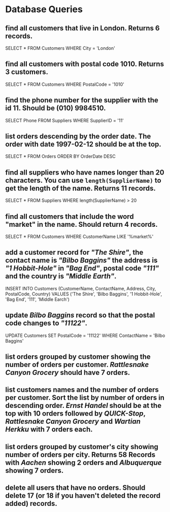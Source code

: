 # Database Queries

## find all customers that live in London. Returns 6 records.

SELECT * FROM Customers WHERE City = 'London'


## find all customers with postal code 1010. Returns 3 customers.

SELECT * FROM Customers WHERE PostalCode = '1010'


## find the phone number for the supplier with the id 11. Should be (010) 9984510.

SELECT Phone FROM Suppliers WHERE SupplierID = '11'


## list orders descending by the order date. The order with date 1997-02-12 should be at the top.

SELECT * FROM Orders ORDER BY OrderDate DESC


## find all suppliers who have names longer than 20 characters. You can use `length(SupplierName)` to get the length of the name. Returns 11 records.

SELECT * FROM Suppliers WHERE length(SupplierName) > 20



## find all customers that include the word "market" in the name. Should return 4 records.

SELECT * FROM Customers WHERE CustomerName LIKE '%market%'



## add a customer record for _"The Shire"_, the contact name is _"Bilbo Baggins"_ the address is _"1 Hobbit-Hole"_ in _"Bag End"_, postal code _"111"_ and the country is _"Middle Earth"_.

INSERT INTO Customers (CustomerName, ContactName, Address, City, PostalCode, Country) VALUES ('The Shire', 'Bilbo Baggins', '1 Hobbit-Hole', 'Bag End', '111', 'Middle Earch')

## update _Bilbo Baggins_ record so that the postal code changes to _"11122"_.

UPDATE Customers SET PostalCode = '11122' WHERE ContactName = 'Bilbo Baggins'



## list orders grouped by customer showing the number of orders per customer. _Rattlesnake Canyon Grocery_ should have 7 orders.

## list customers names and the number of orders per customer. Sort the list by number of orders in descending order. _Ernst Handel_ should be at the top with 10 orders followed by _QUICK-Stop_, _Rattlesnake Canyon Grocery_ and _Wartian Herkku_ with 7 orders each.

## list orders grouped by customer's city showing number of orders per city. Returns 58 Records with _Aachen_ showing 2 orders and _Albuquerque_ showing 7 orders.

## delete all users that have no orders. Should delete 17 (or 18 if you haven't deleted the record added) records.
